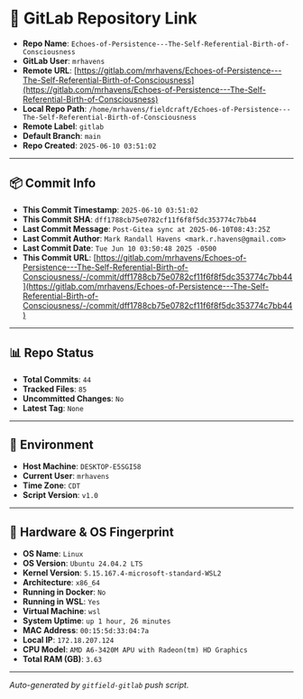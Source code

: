 # 🔗 GitLab Repository Link

- **Repo Name**: `Echoes-of-Persistence---The-Self-Referential-Birth-of-Consciousness`
- **GitLab User**: `mrhavens`
- **Remote URL**: [https://gitlab.com/mrhavens/Echoes-of-Persistence---The-Self-Referential-Birth-of-Consciousness](https://gitlab.com/mrhavens/Echoes-of-Persistence---The-Self-Referential-Birth-of-Consciousness)
- **Local Repo Path**: `/home/mrhavens/fieldcraft/Echoes-of-Persistence---The-Self-Referential-Birth-of-Consciousness`
- **Remote Label**: `gitlab`
- **Default Branch**: `main`
- **Repo Created**: `2025-06-10 03:51:02`

---

## 📦 Commit Info

- **This Commit Timestamp**: `2025-06-10 03:51:02`
- **This Commit SHA**: `dff1788cb75e0782cf11f6f8f5dc353774c7bb44`
- **Last Commit Message**: `Post-Gitea sync at 2025-06-10T08:43:25Z`
- **Last Commit Author**: `Mark Randall Havens <mark.r.havens@gmail.com>`
- **Last Commit Date**: `Tue Jun 10 03:50:48 2025 -0500`
- **This Commit URL**: [https://gitlab.com/mrhavens/Echoes-of-Persistence---The-Self-Referential-Birth-of-Consciousness/-/commit/dff1788cb75e0782cf11f6f8f5dc353774c7bb44](https://gitlab.com/mrhavens/Echoes-of-Persistence---The-Self-Referential-Birth-of-Consciousness/-/commit/dff1788cb75e0782cf11f6f8f5dc353774c7bb44)

---

## 📊 Repo Status

- **Total Commits**: `44`
- **Tracked Files**: `85`
- **Uncommitted Changes**: `No`
- **Latest Tag**: `None`

---

## 🧽 Environment

- **Host Machine**: `DESKTOP-E5SGI58`
- **Current User**: `mrhavens`
- **Time Zone**: `CDT`
- **Script Version**: `v1.0`

---

## 🧬 Hardware & OS Fingerprint

- **OS Name**: `Linux`
- **OS Version**: `Ubuntu 24.04.2 LTS`
- **Kernel Version**: `5.15.167.4-microsoft-standard-WSL2`
- **Architecture**: `x86_64`
- **Running in Docker**: `No`
- **Running in WSL**: `Yes`
- **Virtual Machine**: `wsl`
- **System Uptime**: `up 1 hour, 26 minutes`
- **MAC Address**: `00:15:5d:33:04:7a`
- **Local IP**: `172.18.207.124`
- **CPU Model**: `AMD A6-3420M APU with Radeon(tm) HD Graphics`
- **Total RAM (GB)**: `3.63`

---

_Auto-generated by `gitfield-gitlab` push script._
